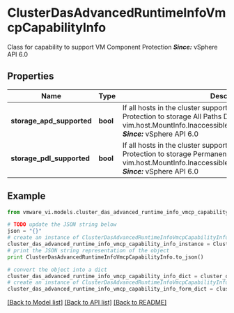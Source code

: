 # ClusterDasAdvancedRuntimeInfoVmcpCapabilityInfo

Class for capability to support VM Component Protection  ***Since:*** vSphere API 6.0 

## Properties
Name | Type | Description | Notes
------------ | ------------- | ------------- | -------------
**storage_apd_supported** | **bool** | If all hosts in the cluster support the reaction of VM Component Protection to storage All Paths Down timeout (@link vim.host.MountInfo.InaccessibleReason#AllPathsDown\\_Timeout}  ***Since:*** vSphere API 6.0  | 
**storage_pdl_supported** | **bool** | If all hosts in the cluster support the reaction of VM Component Protection to storage Permanent Device Loss (@link vim.host.MountInfo.InaccessibleReason#PermanentDeviceLoss}  ***Since:*** vSphere API 6.0  | 

## Example

```python
from vmware_vi.models.cluster_das_advanced_runtime_info_vmcp_capability_info import ClusterDasAdvancedRuntimeInfoVmcpCapabilityInfo

# TODO update the JSON string below
json = "{}"
# create an instance of ClusterDasAdvancedRuntimeInfoVmcpCapabilityInfo from a JSON string
cluster_das_advanced_runtime_info_vmcp_capability_info_instance = ClusterDasAdvancedRuntimeInfoVmcpCapabilityInfo.from_json(json)
# print the JSON string representation of the object
print ClusterDasAdvancedRuntimeInfoVmcpCapabilityInfo.to_json()

# convert the object into a dict
cluster_das_advanced_runtime_info_vmcp_capability_info_dict = cluster_das_advanced_runtime_info_vmcp_capability_info_instance.to_dict()
# create an instance of ClusterDasAdvancedRuntimeInfoVmcpCapabilityInfo from a dict
cluster_das_advanced_runtime_info_vmcp_capability_info_form_dict = cluster_das_advanced_runtime_info_vmcp_capability_info.from_dict(cluster_das_advanced_runtime_info_vmcp_capability_info_dict)
```
[[Back to Model list]](../README.md#documentation-for-models) [[Back to API list]](../README.md#documentation-for-api-endpoints) [[Back to README]](../README.md)


